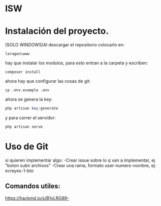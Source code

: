 # ISW

# Instalación del proyecto.

(SOLO WINDOWS)Al descargar el repositorio colocarlo en:
```=php
laragon\www
```
hay que instalar los modulos, para esto entran a la carpeta y escriben:
```=php
composer install
```
ahora hay que configurar las cosas de git:
```=php
cp .env.example .env
```
ahora se genera la key:
```php
php artisan key:generate
```
y para correr el servidor:
```php
php artisan serve
```

# Uso de Git

si quieren implementar algo:
-Crear issue sobre lo q van a implementar, ej "boton subir archivos"
-Crear una rama, formato user-numero-nombre, ej: ecreyes-1-btn

## Comandos utiles:
https://hackmd.io/s/B1vLRG89-